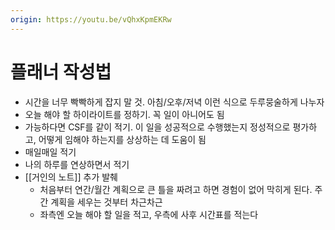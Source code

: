 ```yaml
---
origin: https://youtu.be/vQhxKpmEKRw
---
```


# 플래너 작성법

- 시간을 너무 빡빡하게 잡지 말 것. 아침/오후/저녁 이런 식으로 두루뭉술하게 나누자
- 오늘 해야 할 하이라이트를 정하기. 꼭 일이 아니어도 됨
- 가능하다면 CSF를 같이 적기. 이 일을 성공적으로 수행했는지 정성적으로 평가하고, 어떻게 임해야 하는지를 상상하는 데 도움이 됨
- 매일매일 적기
- 나의 하루를 연상하면서 적기
- [[거인의 노트]] 추가 발췌
  - 처음부터 연간/월간 계획으로 큰 틀을 짜려고 하면 경험이 없어 막히게 된다. 주간 계획을 세우는 것부터 차근차근
  - 좌측엔 오늘 해야 할 일을 적고, 우측에 사후 시간표를 적는다
